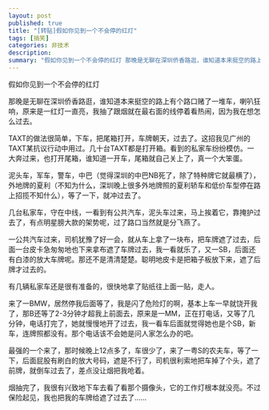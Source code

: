 ```yaml
---
layout: post
published: true
title: "[转贴]假如你见到一个不会停的红灯"
tags: [搞笑]
categories: 非技术    
description: 
summary: "假如你见到一个不会停的红灯 那晚是无聊在深圳侨香路逛，谁知道本来挺空的路上有个路口赌了一堆车，喇叭狂响，原来是一红灯一直亮，我抽了跟烟就在最右面的线停着看热闹，因为我在想怎么过去。 TAXT的做法很简单，下车，把尾箱打开，车牌朝天，过去了。"
---
```

假如你见到一个不会停的红灯

  
那晚是无聊在深圳侨香路逛，谁知道本来挺空的路上有个路口赌了一堆车，喇叭狂响，原来是一红灯一直亮，我抽了跟烟就在最右面的线停着看热闹，因为我在想怎么过去。

TAXT的做法很简单，下车，把尾箱打开，车牌朝天，过去了。这招我见广州的TAXT某抗议行动中用过。几十台TAXT都是打开箱。看到的私家车纷纷模仿。一大奔过来，也打开尾箱，谁知道一开车，尾箱就自己关上了，真一个大笨蛋。

泥头车，军车，警车，中巴（觉得深圳的中巴NB死了，除了特种牌它就最横了），外地牌的夏利（不知为什么，深圳晚上很多外地牌照的夏利轿车和低价车型停在路上招揽不知什么），等了一下，就冲过去了。

几台私家车，守在中线，一看到有公共汽车，泥头车过来，马上挨着它，靠掩护过去了，有点明星膀大款的架势呢，过了路口当然就是分飞燕了。

一公共汽车过来，司机犹豫了好一会，就从车上拿了一块布，把车牌遮了过去，后面一台皮卡急匆匆地也下来拿布遮了车牌过去，我一看就乐了，又一SB，后面还有白漆的放大车牌呢。那还不是清清楚楚。聪明地皮卡是把箱子板放下来，遮了后牌才过去的。

有几辆私家车还是很有准备的，很快地拿了贴纸往上面一贴，走人。

来了一BMW，居然停我后面等了，我是闪了危险灯的啊，基本上车一早就饶开我了，那B还等了2-3分钟才超我上前面去，原来是一MM，正在打电话，又等了几分钟，电话打完了，她就慢慢地开了过去，我一看车后面就觉得她也是个SB，新车，连牌照都没有。那个电话该不会她是问人家怎么办的吧。

最强的一个来了，那时候晚上12点多了，车很少了，来了一粤S的农夫车，等了一下，后面屁股有刷白的放大号码，遮是不行了，司机很利索地把车掉了个头，遮了前牌，就倒车过去了，差点没让烟把我呛着。

烟抽完了，我很有兴致地下车去看了看那个摄像头，它的工作灯根本就没亮。不过保险起见，我也把我的车牌给遮了过去了……